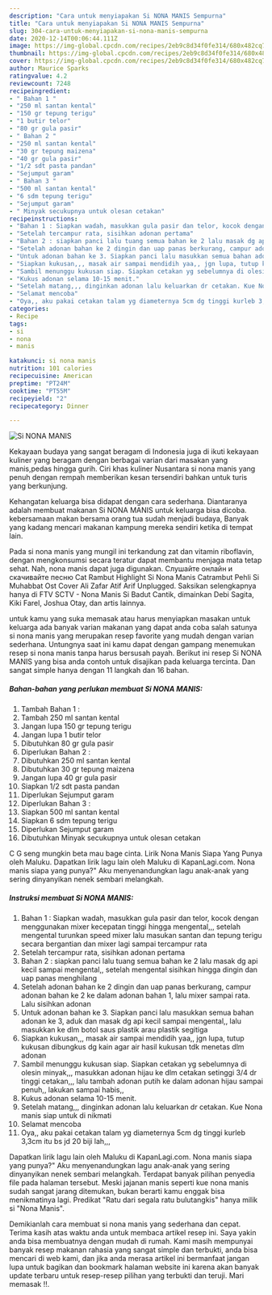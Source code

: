 ```yaml
---
description: "Cara untuk menyiapakan Si NONA MANIS Sempurna"
title: "Cara untuk menyiapakan Si NONA MANIS Sempurna"
slug: 304-cara-untuk-menyiapakan-si-nona-manis-sempurna
date: 2020-12-14T00:06:44.111Z
image: https://img-global.cpcdn.com/recipes/2eb9c8d34f0fe314/680x482cq70/si-nona-manis-foto-resep-utama.jpg
thumbnail: https://img-global.cpcdn.com/recipes/2eb9c8d34f0fe314/680x482cq70/si-nona-manis-foto-resep-utama.jpg
cover: https://img-global.cpcdn.com/recipes/2eb9c8d34f0fe314/680x482cq70/si-nona-manis-foto-resep-utama.jpg
author: Maurice Sparks
ratingvalue: 4.2
reviewcount: 7248
recipeingredient:
- " Bahan 1 "
- "250 ml santan kental"
- "150 gr tepung terigu"
- "1 butir telor"
- "80 gr gula pasir"
- " Bahan 2 "
- "250 ml santan kental"
- "30 gr tepung maizena"
- "40 gr gula pasir"
- "1/2 sdt pasta pandan"
- "Sejumput garam"
- " Bahan 3 "
- "500 ml santan kental"
- "6 sdm tepung terigu"
- "Sejumput garam"
- " Minyak secukupnya untuk olesan cetakan"
recipeinstructions:
- "Bahan 1 : Siapkan wadah, masukkan gula pasir dan telor, kocok dengan menggunakan mixer kecepatan tinggi hingga mengental,,, setelah mengental turunkan speed mixer lalu masukan santan dan tepung terigu secara bergantian dan mixer lagi sampai tercampur rata"
- "Setelah tercampur rata, sisihkan adonan pertama"
- "Bahan 2 : siapkan panci lalu tuang semua bahan ke 2 lalu masak dg api kecil sampai mengental,, setelah mengental sisihkan hingga dingin dan uap panas menghilang"
- "Setelah adonan bahan ke 2 dingin dan uap panas berkurang, campur adonan bahan ke 2 ke dalam adonan bahan 1, lalu mixer sampai rata. Lalu sisihkan adonan"
- "Untuk adonan bahan ke 3. Siapkan panci lalu masukkan semua bahan adonan ke 3, aduk dan masak dg api kecil sampai mengental,, lalu masukkan ke dlm botol saus plastik arau plastik segitiga"
- "Siapkan kukusan,,, masak air sampai mendidih yaa,, jgn lupa, tutup kukusan dibungkus dg kain agar air hasil kukusan tdk menetas dlm adonan"
- "Sambil menunggu kukusan siap. Siapkan cetakan yg sebelumnya di olesin minyak,,, masukkan adonan hijau ke dlm cetakan setinggi 3/4 dr tinggi cetakan,,, lalu tambah adonan putih ke dalam adonan hijau sampai penuh,, lakukan sampai habis,,"
- "Kukus adonan selama 10-15 menit."
- "Setelah matang,,, dinginkan adonan lalu keluarkan dr cetakan. Kue Nona manis siap untuk di nikmati"
- "Selamat mencoba"
- "Oya,, aku pakai cetakan talam yg diameternya 5cm dg tinggi kurleb 3,3cm itu bs jd 20 biji lah,,,"
categories:
- Recipe
tags:
- si
- nona
- manis

katakunci: si nona manis 
nutrition: 101 calories
recipecuisine: American
preptime: "PT24M"
cooktime: "PT55M"
recipeyield: "2"
recipecategory: Dinner

---
```



![Si NONA MANIS](https://img-global.cpcdn.com/recipes/2eb9c8d34f0fe314/680x482cq70/si-nona-manis-foto-resep-utama.jpg)

Kekayaan budaya yang sangat beragam di Indonesia juga di ikuti kekayaan kuliner yang beragam dengan berbagai varian dari masakan yang manis,pedas hingga gurih. Ciri khas kuliner Nusantara si nona manis yang penuh dengan rempah memberikan kesan tersendiri bahkan untuk turis yang berkunjung.


Kehangatan keluarga bisa didapat dengan cara sederhana. Diantaranya adalah membuat makanan Si NONA MANIS untuk keluarga bisa dicoba. kebersamaan makan bersama orang tua sudah menjadi budaya, Banyak yang kadang mencari makanan kampung mereka sendiri ketika di tempat lain.

Pada si nona manis yang mungil ini terkandung zat dan vitamin riboflavin, dengan mengkonsumsi secara teratur dapat membantu menjaga mata tetap sehat. Nah, nona manis dapat juga digunakan. Cлушайте онлайн и cкачивайте песню Cat Rambut Highlight Si Nona Manis Catrambut Pehli Si Muhabbat Ost Cover Ali Zafar Atif Arif Unplugged. Saksikan selengkapnya hanya di FTV SCTV - Nona Manis Si Badut Cantik, dimainkan Debi Sagita, Kiki Farel, Joshua Otay, dan artis lainnya.

untuk kamu yang suka memasak atau harus menyiapkan masakan untuk keluarga ada banyak varian makanan yang dapat anda coba salah satunya si nona manis yang merupakan resep favorite yang mudah dengan varian sederhana. Untungnya saat ini kamu dapat dengan gampang menemukan resep si nona manis tanpa harus bersusah payah.
Berikut ini resep Si NONA MANIS yang bisa anda contoh untuk disajikan pada keluarga tercinta. Dan sangat simple hanya dengan 11 langkah dan 16 bahan.


<!--inarticleads1-->

##### Bahan-bahan yang perlukan membuat Si NONA MANIS:

1. Tambah  Bahan 1 :
1. Tambah 250 ml santan kental
1. Jangan lupa 150 gr tepung terigu
1. Jangan lupa 1 butir telor
1. Dibutuhkan 80 gr gula pasir
1. Diperlukan  Bahan 2 :
1. Dibutuhkan 250 ml santan kental
1. Dibutuhkan 30 gr tepung maizena
1. Jangan lupa 40 gr gula pasir
1. Siapkan 1/2 sdt pasta pandan
1. Diperlukan Sejumput garam
1. Diperlukan  Bahan 3 :
1. Siapkan 500 ml santan kental
1. Siapkan 6 sdm tepung terigu
1. Diperlukan Sejumput garam
1. Dibutuhkan  Minyak secukupnya untuk olesan cetakan


C G seng mungkin beta mau bage cinta. Lirik Nona Manis Siapa Yang Punya oleh Maluku. Dapatkan lirik lagu lain oleh Maluku di KapanLagi.com. Nona manis siapa yang punya?&#34; Aku menyenandungkan lagu anak-anak yang sering dinyanyikan nenek sembari melangkah. 

<!--inarticleads2-->

##### Instruksi membuat  Si NONA MANIS:

1. Bahan 1 : Siapkan wadah, masukkan gula pasir dan telor, kocok dengan menggunakan mixer kecepatan tinggi hingga mengental,,, setelah mengental turunkan speed mixer lalu masukan santan dan tepung terigu secara bergantian dan mixer lagi sampai tercampur rata
1. Setelah tercampur rata, sisihkan adonan pertama
1. Bahan 2 : siapkan panci lalu tuang semua bahan ke 2 lalu masak dg api kecil sampai mengental,, setelah mengental sisihkan hingga dingin dan uap panas menghilang
1. Setelah adonan bahan ke 2 dingin dan uap panas berkurang, campur adonan bahan ke 2 ke dalam adonan bahan 1, lalu mixer sampai rata. Lalu sisihkan adonan
1. Untuk adonan bahan ke 3. Siapkan panci lalu masukkan semua bahan adonan ke 3, aduk dan masak dg api kecil sampai mengental,, lalu masukkan ke dlm botol saus plastik arau plastik segitiga
1. Siapkan kukusan,,, masak air sampai mendidih yaa,, jgn lupa, tutup kukusan dibungkus dg kain agar air hasil kukusan tdk menetas dlm adonan
1. Sambil menunggu kukusan siap. Siapkan cetakan yg sebelumnya di olesin minyak,,, masukkan adonan hijau ke dlm cetakan setinggi 3/4 dr tinggi cetakan,,, lalu tambah adonan putih ke dalam adonan hijau sampai penuh,, lakukan sampai habis,,
1. Kukus adonan selama 10-15 menit.
1. Setelah matang,,, dinginkan adonan lalu keluarkan dr cetakan. Kue Nona manis siap untuk di nikmati
1. Selamat mencoba
1. Oya,, aku pakai cetakan talam yg diameternya 5cm dg tinggi kurleb 3,3cm itu bs jd 20 biji lah,,,


Dapatkan lirik lagu lain oleh Maluku di KapanLagi.com. Nona manis siapa yang punya?&#34; Aku menyenandungkan lagu anak-anak yang sering dinyanyikan nenek sembari melangkah. Terdapat banyak pilihan penyedia file pada halaman tersebut. Meski jajanan manis seperti kue nona manis sudah sangat jarang ditemukan, bukan berarti kamu enggak bisa menikmatinya lagi. Predikat &#34;Ratu dari segala ratu bulutangkis&#34; hanya milik si &#34;Nona Manis&#34;. 

Demikianlah cara membuat si nona manis yang sederhana dan cepat. Terima kasih atas waktu anda untuk membaca artikel resep ini. Saya yakin anda bisa membuatnya dengan mudah di rumah. Kami masih mempunyai banyak resep makanan rahasia yang sangat simple dan terbukti, anda bisa mencari di web kami, dan jika anda merasa artikel ini bermanfaat jangan lupa untuk bagikan dan bookmark halaman website ini karena akan banyak update terbaru untuk resep-resep pilihan yang terbukti dan teruji. Mari memasak !!. 
